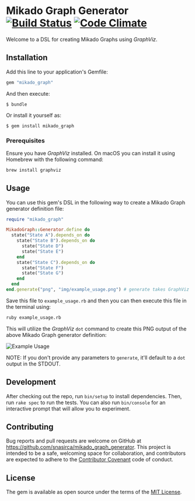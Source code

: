 # Mikado Graph Generator [![Build Status](https://travis-ci.org/snasirca/mikado_graph_generator.svg?branch=master)](https://travis-ci.org/snasirca/mikado_graph_generator) [![Code Climate](https://codeclimate.com/github/snasirca/mikado_graph_generator/badges/gpa.svg)](https://codeclimate.com/github/snasirca/mikado_graph_generator)

Welcome to a DSL for creating Mikado Graphs using *GraphViz*.

## Installation

Add this line to your application's Gemfile:

```ruby
gem "mikado_graph"
```

And then execute:

    $ bundle

Or install it yourself as:

    $ gem install mikado_graph

### Prerequisites

Ensure you have *GraphViz* installed. On macOS you can install it using Homebrew with the following command:

```bash
brew install graphviz
```

## Usage

You can use this gem's DSL in the following way to create a Mikado Graph generator definition file:

```ruby
require "mikado_graph"

MikadoGraph::Generator.define do
  state("State A").depends_on do
    state("State B").depends_on do
      state("State D")
      state("State E")
    end
    state("State C").depends_on do
      state("State F")
      state("State G")
    end
  end
end.generate("png", "img/example_usage.png") # generate takes GraphViz format and output path
```

Save this file to `example_usage.rb` and then you can then execute this file in the terminal using:

```bash
ruby example_usage.rb
```

This will utilize the *GraphViz* `dot` command to create this PNG output of the above Mikado Graph generator definition:

![Example Usage](https://github.com/snasirca/mikado_graph_generator/blob/master/img/example_usage.png)

NOTE: If you don't provide any parameters to `generate`, it'll default to a `dot` output in the STDOUT.

## Development

After checking out the repo, run `bin/setup` to install dependencies. Then, run `rake spec` to run the tests. You can also run `bin/console` for an interactive prompt that will allow you to experiment.

## Contributing

Bug reports and pull requests are welcome on GitHub at https://github.com/snasirca/mikado_graph_generator. This project is intended to be a safe, welcoming space for collaboration, and contributors are expected to adhere to the [Contributor Covenant](http://contributor-covenant.org) code of conduct.

## License

The gem is available as open source under the terms of the [MIT License](http://opensource.org/licenses/MIT).
